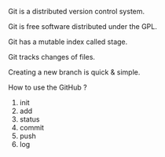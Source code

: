 Git is a distributed version control system.

Git is free software distributed under the GPL.



Git has a mutable index called stage.

Git tracks changes of files.



Creating a new branch is quick & simple.



How to use the GitHub ?

1. init
2. add
3. status
4. commit
5. push
6. log